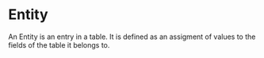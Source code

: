 # Entity

An Entity is an entry in a table. It is defined as an assigment of values to the fields of the table it belongs to.
